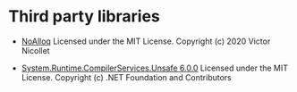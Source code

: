 # Third party libraries

- [NoAlloq](https://github.com/VictorNicollet/NoAlloq)
  Licensed under the MIT License. Copyright (c) 2020 Victor Nicollet

- [System.Runtime.CompilerServices.Unsafe 6.0.0](https://www.nuget.org/packages/System.Runtime.CompilerServices.Unsafe/6.0.0)
  Licensed under the MIT License. Copyright (c) .NET Foundation and Contributors
